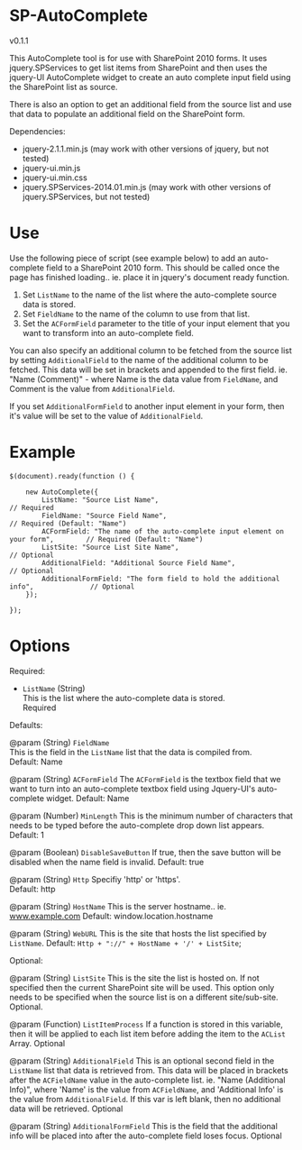 # SP-AutoComplete

v0.1.1

This AutoComplete tool is for use with SharePoint 2010 forms.  It uses jquery.SPServices to get list items from SharePoint
and then uses the jquery-UI AutoComplete widget to create an auto complete input field using the SharePoint list as source.

There is also an option to get an additional field from the source list and use that data to populate an additional field
on the SharePoint form.

Dependencies: 
* jquery-2.1.1.min.js (may work with other versions of jquery, but not tested)
* jquery-ui.min.js
* jquery-ui.min.css
* jquery.SPServices-2014.01.min.js (may work with other versions of jquery.SPServices, but not tested)

# Use

Use the following piece of script (see example below) to add an auto-complete field to a SharePoint 2010 form.  This should be called once the page has finished loading..  ie. place it in jquery's document ready function.

1. Set `ListName` to the name of the list where the auto-complete source data is stored.  
2. Set `FieldName` to the name of the column to use from that list.  
3. Set the `ACFormField` parameter to the title of your input element that you want to transform into an auto-complete field.

You can also specify an additional column to be fetched from the source list by setting `AdditionalField` to the name of the additional column to be fetched.
This data will be set in brackets and appended to the first field.  ie. "Name (Comment)" - where Name is the data value from `FieldName`, and Comment is the value from `AdditionalField`.

If you set `AdditionalFormField` to another input element in your form, then it's value will be set to the value of `AdditionalField`.

# Example
	 
	$(document).ready(function () {
		
		new AutoComplete({
			ListName: "Source List Name",													// Required
			FieldName: "Source Field Name",													// Required (Default: "Name")
			ACFormField: "The name of the auto-complete input element on your form",		// Required (Default: "Name")
			ListSite: "Source List Site Name", 												// Optional
			AdditionalField: "Additional Source Field Name",								// Optional
			AdditionalFormField: "The form field to hold the additional info",				// Optional
		});
	
	});


# Options

Required:

* `ListName` (String)  
This is the list where the auto-complete data is stored.  
Required


Defaults:
	
@param (String) `FieldName`  
This is the field in the `ListName` list that the data is compiled from.  
Default: Name
	
@param (String) `ACFormField`
The `ACFormField` is the textbox field that we want to turn into an auto-complete textbox field using Jquery-UI's auto-complete widget.
Default: Name
	
@param (Number) `MinLength`
This is the minimum number of characters that needs to be typed before the auto-complete drop down list appears.
Default: 1
	
@param (Boolean) `DisableSaveButton`
If true, then the save button will be disabled when the name field is invalid.
Default: true
	
@param (String) `Http`
Specifiy 'http' or 'https'.  
Default: http

@param (String) `HostName`
This is the server hostname.. ie. www.example.com
Default: window.location.hostname

@param (String) `WebURL`
This is the site that hosts the list specified by `ListName`.
Default: `Http + "://" + HostName + '/' + ListSite`;


Optional:

@param (String) `ListSite`
This is the site the list is hosted on.  If not specified then the current SharePoint site will be used.
This option only needs to be specified when the source list is on a different site/sub-site.
Optional.
	
@param (Function) `ListItemProcess`
If a function is stored in this variable, then it will be applied to each list item before adding the item to the `ACList` Array.
Optional

@param (String) `AdditionalField`
This is an optional second field in the `ListName` list that data is retrieved from. 
This data will be placed in brackets after the `ACFieldName` value in the auto-complete list.
ie. "Name (Additional Info)", where 'Name' is the value from `ACFieldName`, and 'Additional Info' is the value from `AdditionalField`.
If this var is left blank, then no additional data will be retrieved.
Optional
	
@param (String) `AdditionalFormField`
This is the field that the additional info will be placed into after the auto-complete field loses focus.
Optional
